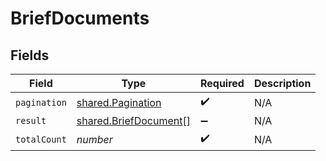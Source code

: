 # BriefDocuments


## Fields

| Field                                                          | Type                                                           | Required                                                       | Description                                                    |
| -------------------------------------------------------------- | -------------------------------------------------------------- | -------------------------------------------------------------- | -------------------------------------------------------------- |
| `pagination`                                                   | [shared.Pagination](../../models/shared/pagination.md)         | :heavy_check_mark:                                             | N/A                                                            |
| `result`                                                       | [shared.BriefDocument](../../models/shared/briefdocument.md)[] | :heavy_minus_sign:                                             | N/A                                                            |
| `totalCount`                                                   | *number*                                                       | :heavy_check_mark:                                             | N/A                                                            |